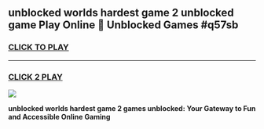 
## unblocked worlds hardest game 2 unblocked game Play Online 👋 Unblocked Games #q57sb
<h3>
<a href="https://premium.freeplayer.one?title=unblocked_worlds_hardest_game_2&ref=21F">CLICK TO PLAY</a></h3>
<hr>

<h3>
<a href="https://premium.freeplayer.one?title=unblocked_worlds_hardest_game_2&ref=21F">CLICK 2 PLAY</a>
  
</h3>

<a href="https://premium.freeplayer.one?title=unblocked_worlds_hardest_game_2&ref=21F/"><img src="https://clearcache.store/games.png"></a>


**unblocked worlds hardest game 2 games unblocked: Your Gateway to Fun and Accessible Online Gaming**
